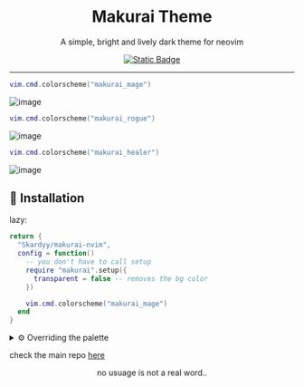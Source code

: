<h1 align="center">Makurai Theme</h1>  
<div align="center">
<p align="center">A simple, bright and lively dark theme for neovim</p> 
    
[![Static Badge](https://img.shields.io/badge/main%20repo-D2A6FF?style=for-the-badge&label=Check%20the&labelColor=1e2029)](https://github.com/Skardyy/makurai-theme)
</div>

---
```lua
vim.cmd.colorscheme("makurai_mage")
```
![image](https://github.com/user-attachments/assets/2024cb16-1e36-493a-90bd-7d07cbdf051e)  

```lua
vim.cmd.colorscheme("makurai_rogue")
```
![image](https://github.com/user-attachments/assets/08c7c6da-2c70-4a0b-a299-1f1f760416ec)

```lua
vim.cmd.colorscheme("makurai_healer")
```
![image](https://github.com/user-attachments/assets/5e3ae7db-1190-4d43-b3d7-738d19c28f3c)

## 🚀 Installation   
lazy:  
```lua
return {
  "Skardyy/makurai-nvim",
  config = function()
    -- you don't have to call setup
    require "makurai".setup({
      transparent = false -- removes the bg color
    })

    vim.cmd.colorscheme("makurai_mage")
  end
}
```
<details>
<summary>⚙️ Overriding the palette </summary>

> the below example converts makurai_mage into makurai_rogue
```lua
require("makurai").modify("mage", {
  fg = "#e8e8ea",
  purple = "#FF7733",
  green = "#92c468",
  yellow = "#9d9eb0",
  blue = "#8e8e90",
  orange = "#f7e254",
  light_orange = "#24221a",
})

```
the options are 
  * fg
  * bg
  * surface
  * bg_alt
  * surface_alt
  * on_fg
  * comment
  * selection
  * border
  * line
  * LineNr
  * guide
  * error
  * purple
  * green
  * yellow
  * blue
  * orange
  * light_orange
  * cyan
  * cursor
  * command
  * normal
  * insert
  * visual
  * dark_green
  * dark_red
  * dark_yellow

</details>

check the main repo [here](https://github.com/Skardyy/makurai-theme)

<p align="center">no usuage is not a real word..</p>
